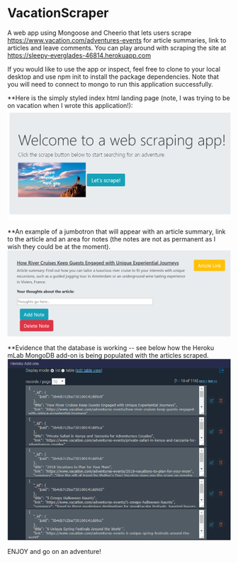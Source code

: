 # VacationScraper
A web app using Mongoose and Cheerio that lets users scrape https://www.vacation.com/adventures-events for article summaries, link to articles and leave comments. You can play around with scraping the site at https://sleepy-everglades-46814.herokuapp.com

If you would like to use the app or inspect, feel free to clone to your local desktop and use npm init to install the package dependencies. Note that you will need to connect to mongo to run this application successfully. 

**Here is the simply styled index html landing page (note, I was trying to be on vacation when I wrote this application!):
![LandingPage](/public/images/FrontPage.png)



**An example of a jumbotron that will appear with an article summary, link to the article and an area for notes (the notes are not as permanent as I wish they could be at the moment).
![ScrapedArticle](/public/images/Example.png)


**Evidence that the database is working -- see below how the Heroku mLab MongoDB add-on is being populated with the articles scraped.
![HerokumLabData](/public/images/HerokuMLab.png)

ENJOY and go on an adventure! 
